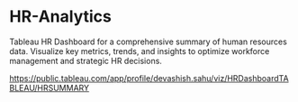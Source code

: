 # HR-Analytics
Tableau HR Dashboard for a comprehensive summary of human resources data. Visualize key metrics, trends, and insights to optimize workforce management and strategic HR decisions.

https://public.tableau.com/app/profile/devashish.sahu/viz/HRDashboardTABLEAU/HRSUMMARY

